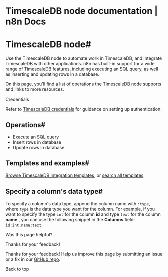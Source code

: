 # TimescaleDB node documentation | n8n Docs

[ ](https://github.com/n8n-io/n8n-docs/edit/main/docs/integrations/builtin/app-nodes/n8n-nodes-base.timescaledb.md "Edit this page")

# TimescaleDB node#

Use the TimescaleDB node to automate work in TimescaleDB, and integrate TimescaleDB with other applications. n8n has built-in support for a wide range of TimescaleDB features, including executing an SQL query, as well as inserting and updating rows in a database. 

On this page, you'll find a list of operations the TimescaleDB node supports and links to more resources.

Credentials

Refer to [TimescaleDB credentials](../../credentials/timescaledb/) for guidance on setting up authentication. 

## Operations#

  * Execute an SQL query
  * Insert rows in database
  * Update rows in database

## Templates and examples#

[Browse TimescaleDB integration templates](https://n8n.io/integrations/timescaledb/), or [search all templates](https://n8n.io/workflows/)

## Specify a column's data type#

To specify a column's data type, append the column name with `:type`, where `type` is the data type you want for the column. For example, if you want to specify the type `int` for the column **id** and type `text` for the column **name** , you can use the following snippet in the **Columns** field: `id:int,name:text`.

Was this page helpful? 

Thanks for your feedback! 

Thanks for your feedback! Help us improve this page by submitting an issue or a fix in our [GitHub repo](https://github.com/n8n-io/n8n-docs). 

Back to top